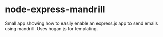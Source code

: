 # node-express-mandrill
Small app showing how to easily enable an express.js app to send emails using mandrill.  Uses hogan.js for templating.
